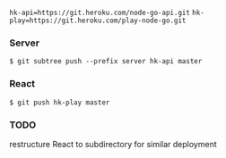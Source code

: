 `hk-api=https://git.heroku.com/node-go-api.git`
`hk-play=https://git.heroku.com/play-node-go.git`

### Server
`$ git subtree push --prefix server hk-api master`

### React
`$ git push hk-play master`

### TODO
restructure React to subdirectory for similar deployment